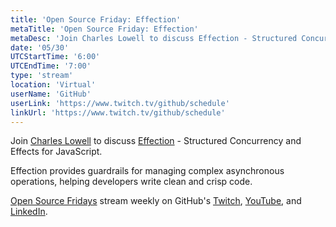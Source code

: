 ```yaml
---
title: 'Open Source Friday: Effection'
metaTitle: 'Open Source Friday: Effection'
metaDesc: 'Join Charles Lowell to discuss Effection - Structured Concurrency and Effects for JavaScript.'
date: '05/30'
UTCStartTime: '6:00'
UTCEndTime: '7:00'
type: 'stream'
location: 'Virtual'
userName: 'GitHub'
userLink: 'https://www.twitch.tv/github/schedule'
linkUrl: 'https://www.twitch.tv/github/schedule'
---
```


Join [Charles Lowell](https://github.com/cowboyd) to discuss [Effection](https://github.com/thefrontside/effection) - Structured Concurrency and Effects for JavaScript.

Effection provides guardrails for managing complex asynchronous operations, helping developers write clean and crisp code.

[Open Source Fridays](https://www.youtube.com/playlist?list=PL0lo9MOBetEFmtstItnKlhJJVmMghxc0P) stream weekly on GitHub's [Twitch](https://www.twitch.tv/github), [YouTube](https://github.com/youtube), and [LinkedIn](https://www.linkedin.com/company/github).
